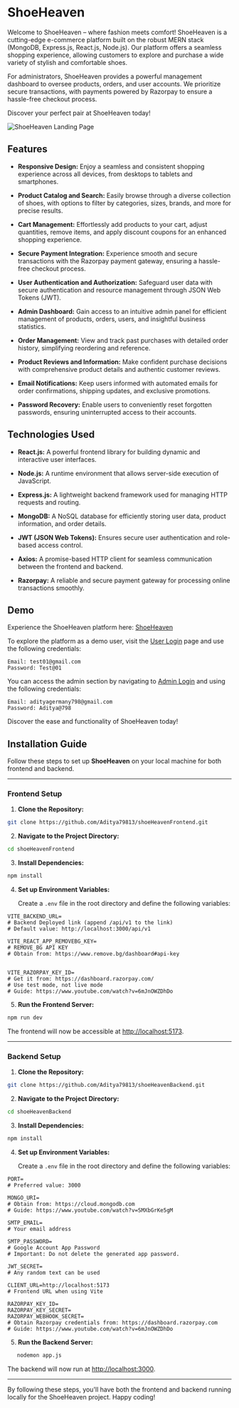 # ShoeHeaven

Welcome to ShoeHeaven – where fashion meets comfort! ShoeHeaven is a cutting-edge e-commerce platform built on the robust MERN stack (MongoDB, Express.js, React.js, Node.js). Our platform offers a seamless shopping experience, allowing customers to explore and purchase a wide variety of stylish and comfortable shoes.

For administrators, ShoeHeaven provides a powerful management dashboard to oversee products, orders, and user accounts. We prioritize secure transactions, with payments powered by Razorpay to ensure a hassle-free checkout process.

Discover your perfect pair at ShoeHeaven today!

![ShoeHeaven Landing Page](https://github.com/user-attachments/assets/8c79bb87-d324-41b0-9700-a4aaabc9d1ad)


## Features

- **Responsive Design:** Enjoy a seamless and consistent shopping experience across all devices, from desktops to tablets and smartphones.  

- **Product Catalog and Search:** Easily browse through a diverse collection of shoes, with options to filter by categories, sizes, brands, and more for precise results.  

- **Cart Management:** Effortlessly add products to your cart, adjust quantities, remove items, and apply discount coupons for an enhanced shopping experience.  

- **Secure Payment Integration:** Experience smooth and secure transactions with the Razorpay payment gateway, ensuring a hassle-free checkout process.  

- **User Authentication and Authorization:** Safeguard user data with secure authentication and resource management through JSON Web Tokens (JWT).  

- **Admin Dashboard:** Gain access to an intuitive admin panel for efficient management of products, orders, users, and insightful business statistics.  

- **Order Management:** View and track past purchases with detailed order history, simplifying reordering and reference.  

- **Product Reviews and Information:** Make confident purchase decisions with comprehensive product details and authentic customer reviews.  

- **Email Notifications:** Keep users informed with automated emails for order confirmations, shipping updates, and exclusive promotions.  

- **Password Recovery:** Enable users to conveniently reset forgotten passwords, ensuring uninterrupted access to their accounts.  


## Technologies Used  

- **React.js:** A powerful frontend library for building dynamic and interactive user interfaces.  

- **Node.js:** A runtime environment that allows server-side execution of JavaScript.  

- **Express.js:** A lightweight backend framework used for managing HTTP requests and routing.  

- **MongoDB:** A NoSQL database for efficiently storing user data, product information, and order details.  

- **JWT (JSON Web Tokens):** Ensures secure user authentication and role-based access control.  

- **Axios:** A promise-based HTTP client for seamless communication between the frontend and backend.  

- **Razorpay:** A reliable and secure payment gateway for processing online transactions smoothly.  


## Demo  

Experience the ShoeHeaven platform here: [ShoeHeaven](https://shoeheaven.vercel.app)  

To explore the platform as a demo user, visit the [User Login](https://shoeheaven.vercel.app/login) page and use the following credentials:  

```plaintext  
Email: test01@gmail.com  
Password: Test@01  
```

You can access the admin section by navigating to [Admin Login](https://shoeheaven.vercel.app/adminlogin) and using the following credentials:

```plaintext
Email: adityagermany798@gmail.com  
Password: Aditya@798  
```
Discover the ease and functionality of ShoeHeaven today!

## Installation Guide  

Follow these steps to set up **ShoeHeaven** on your local machine for both frontend and backend.  

---

### **Frontend Setup**  

1. **Clone the Repository:**  

```bash  
git clone https://github.com/Aditya79813/shoeHeavenFrontend.git  
```  

2. **Navigate to the Project Directory:**  

```bash  
cd shoeHeavenFrontend  
```  

3. **Install Dependencies:**  

```bash  
npm install  
```  

4. **Set up Environment Variables:**  

   Create a `.env` file in the root directory and define the following variables:  

```plaintext  
VITE_BACKEND_URL=  
# Backend Deployed link (append /api/v1 to the link)  
# Default value: http://localhost:3000/api/v1  

VITE_REACT_APP_REMOVEBG_KEY=  
# REMOVE_BG API KEY  
# Obtain from: https://www.remove.bg/dashboard#api-key  
 

VITE_RAZORPAY_KEY_ID=  
# Get it from: https://dashboard.razorpay.com/  
# Use test mode, not live mode  
# Guide: https://www.youtube.com/watch?v=6mJnOWZDhDo  
```  

5. **Run the Frontend Server:**  

```bash  
npm run dev  
```  

   The frontend will now be accessible at [http://localhost:5173](http://localhost:5173).  

---

### **Backend Setup**  

1. **Clone the Repository:**  

```bash  
git clone https://github.com/Aditya79813/shoeHeavenBackend.git  
``` 

2. **Navigate to the Project Directory:**  

```bash  
cd shoeHeavenBackend  
```  

3. **Install Dependencies:**  

```bash  
npm install  
```  

4. **Set up Environment Variables:**  

   Create a `.env` file in the root directory and define the following variables:  

```plaintext  
PORT=  
# Preferred value: 3000  

MONGO_URI=  
# Obtain from: https://cloud.mongodb.com  
# Guide: https://www.youtube.com/watch?v=SMXbGrKe5gM  

SMTP_EMAIL=  
# Your email address  

SMTP_PASSWORD=  
# Google Account App Password  
# Important: Do not delete the generated app password.  

JWT_SECRET=  
# Any random text can be used  

CLIENT_URL=http://localhost:5173  
# Frontend URL when using Vite  

RAZORPAY_KEY_ID=  
RAZORPAY_KEY_SECRET=  
RAZORPAY_WEBHOOK_SECRET=  
# Obtain Razorpay credentials from: https://dashboard.razorpay.com  
# Guide: https://www.youtube.com/watch?v=6mJnOWZDhDo  
```  

5. **Run the Backend Server:**  

```bash  
   nodemon app.js  
```  

   The backend will now run at [http://localhost:3000](http://localhost:3000).  

---

By following these steps, you'll have both the frontend and backend running locally for the ShoeHeaven project. Happy coding!  
